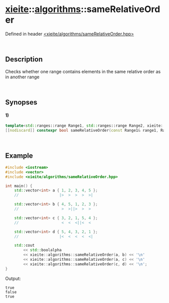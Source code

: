 # [xieite](../xieite.md)\:\:[algorithms](../algorithms.md)\:\:sameRelativeOrder
Defined in header [<xieite/algorithms/sameRelativeOrder.hpp>](../../include/xieite/algorithms/sameRelativeOrder.hpp)

&nbsp;

## Description
Checks whether one range contains elements in the same relative order as in another range

&nbsp;

## Synopses
#### 1)
```cpp
template<std::ranges::range Range1, std::ranges::range Range2, xieite::concepts::Functable<bool(std::ranges::range_value_t<Range1>, std::ranges::range_value_t<Range2>)> Callback = std::ranges::equal_to>
[[nodiscard]] constexpr bool sameRelativeOrder(const Range1& range1, Range2 range2, const Callback& comparator = Callback());
```

&nbsp;

## Example
```cpp
#include <iostream>
#include <vector>
#include <xieite/algorithms/sameRelativeOrder.hpp>

int main() {
    std::vector<int> a { 1, 2, 3, 4, 5 };
    //                  |>  >  >  >  >|

    std::vector<int> b { 4, 5, 1, 2, 3 };
    //                   >  >||>  >  >

    std::vector<int> c { 3, 2, 1, 5, 4 };
    //                   <  <  <||<  <

    std::vector<int> d { 5, 4, 3, 2, 1 };
    //                  |<  <  <  <  <|

    std::cout
        << std::boolalpha
        << xieite::algorithms::sameRelativeOrder(a, b) << '\n'
        << xieite::algorithms::sameRelativeOrder(a, c) << '\n'
        << xieite::algorithms::sameRelativeOrder(c, d) << '\n';
}
```
Output:
```
true
false
true
```

